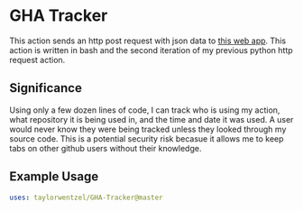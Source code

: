 # GHA Tracker

This action sends an http post request with json data to [this web app](https://ghatracker.herokuapp.com/). This action is written in bash and the second iteration of my previous python http request action.

## Significance

Using only a few dozen lines of code, I can track who is using my action, what repository it is being used in, and the time and date it was used.  A user would never know they were being tracked unless they looked through my source code.  This is a potential security risk becasue it allows me to keep tabs on other github users without their knowledge.

## Example Usage

```yaml
uses: taylorwentzel/GHA-Tracker@master
```
